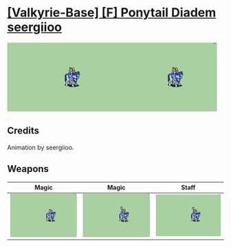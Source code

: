 # [\[Valkyrie-Base\] \[F\] Ponytail Diadem seergiioo](./)

<img src="./6.%20Magic/Magic_000.png" alt="[Valkyrie-Base] [F] Ponytail Diadem seergiioo standing" />

## Credits

Animation by seergiioo.

## Weapons


|Magic |Magic |Staff |
|  :---: | :---: | :---: |
| <img alt="Magic animation" src="./6.%20Magic/Magic.gif" /> | <img alt="Magic animation" src="./6.%20Magic%20(Staff)/Magic.gif" /> | <img alt="Staff animation" src="./7.%20Staff/Staff.gif" /> |
